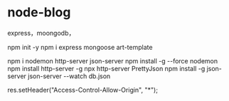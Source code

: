 # node-blog
express，moongodb，



npm init -y
npm i express mongoose art-template

npm i nodemon http-server  json-server
npm install -g --force nodemon
npm install http-server -g
npx http-server
PrettyJson
npm install -g json-server
json-server --watch db.json

res.setHeader("Access-Control-Allow-Origin", "*");